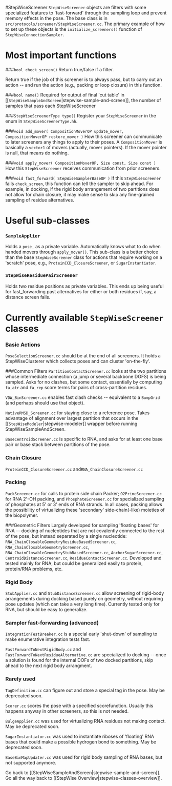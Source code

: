 #StepWiseScreener
`StepWiseScreener` objects are filters with some specialized features to 'fast-forward' through the sampling loop and prevent memory effects in the pose. The base class is in `src/protocols/screener/StepWiseScreener.cc`. The primary example of how to set up these objects is the `initialize_screeners()` function of `StepWiseConnectionSampler`.

# Most important functions 
###`bool check_screen()`
Return true/false if a filter.

Return true if the job of this screener is to always pass, but to carry out an action -- and run the action (e.g., packing or loop closure) in this function.

###`bool name()`
Required for output of final 'cut table' in [[`StepWiseSampleAndScreen`|stepwise-sample-and-screen]], the number of samples that pass each StepWiseScreener

###`StepWiseScreenerType type()`
Register your `StepWiseScreener` in the enum in `StepWiseScreenerType.hh`.

###`void add_mover( CompositionMoverOP update_mover, CompositionMoverOP restore_mover )`
How this screener can communicate to later screeners any things to apply to their poses.
A `CompositionMover` is basically a `vector1` of movers (actually, mover pointers). If the mover pointer is null, that means do nothing. 

###`void apply_mover( CompositionMoverOP, Size const, Size const )`
How this `StepWiseScreener` receives communication from prior screeners.

###`void fast_forward( StepWiseSamplerBaseOP )`
If this `StepWiseScreener` fails `check_screen`, this function can tell the sampler to skip ahead. For example, in docking, if the rigid body arrangement of two partitions does not allow for chain closure, it may make sense to skip any fine-grained sampling of residue alternatives.

# Useful sub-classes
### `SampleApplier`
Holds a `pose_` as a private variable. Automatically knows what to do when handed movers through `apply_mover()`. This sub-class is a better choice than the base `StepWiseScreener` class for actions that require working on a 'scratch' pose, e.g., `ProteinCCD_ClosureScreener`, or `SugarInstantiator`. 

### `StepWiseResiduePairScreener`
Holds two residue positions as private variables. This ends up being useful for fast_forwarding past alternatives for either or both residues if, say, a distance screen fails.

# Currently available `StepWiseScreener` classes
### Basic Actions
`PoseSelectionScreener.cc` should be at the end of all screeners. It holds a StepWiseClusterer which collects poses and can cluster 'on-the-fly'.

###Common Filters
`PartitionContactScreener.cc` looks at the two partitions whose intermediate connection (a jump or several backbone DOFS) is being sampled. Asks for no clashes, but some contact, essentially by computing `fa_atr` and `fa_rep` score terms for pairs of cross-partition residues.

`VDW_BinScreener.cc` enables fast clash checks -- equivalent to a `BumpGrid` (and perhaps should use that object).

`NativeRMSD_Screener.cc` for staying close to a reference pose. Takes advantage of alignment over largest partition that occurs in the [[`StepWiseModeler`|stepwise-modeler]] wrapper before running StepWiseSampleAndScreen.

`BaseCentroidScreener.cc` is specific to RNA, and asks for at least one base pair or base stack between partitions of the pose.

### Chain Closure
`ProteinCCD_ClosureScreener.cc` and`RNA_ChainClosureScreener.cc`

### Packing
`PackScreener.cc` for calls to protein side chain Packer; `O2PrimeScreener.cc` for RNA 2'-OH  packing, and `PhosphateScreener.cc` for specialized sampling of phosphates at 5' or 3' ends of RNA strands. In all cases, packing allows the possibility of virtualizing these 'secondary' side-chain(-like) moieties of the biopolymer.

###Geometric Filters
Largely developed for sampling 'floating bases' for RNA -- docking of nucleotides that are not covalently connected to the rest of the pose, but instead separated by a single nucleotide:  `RNA_ChainClosableGeometryResidueBasedScreener.cc`, `RNA_ChainClosableGeometryScreener.cc`, `RNA_ChainClosableGeometryStubBasedScreener.cc`, `AnchorSugarScreener.cc`, `CentroidDistanceScreener.cc`, `ResidueContactScreener.cc`. Developed and tested mainly for RNA, but could be generalized easily to protein, protein/RNA problems, etc.

### Rigid Body
`StubApplier.cc` and `StubDistanceScreener.cc` allow screening of rigid-body arrangements during docking based purely on geometry, without requiring pose updates (which can take a very long time). Currently tested only for RNA, but should be easy to generalize.

### Sampler fast-forwarding (advanced)
`IntegrationTestBreaker.cc` is a special early 'shut-down' of sampling to make enumerative integration tests fast.

`FastForwardToNextRigidBody.cc` and `FastForwardToNextResidueAlternative.cc`  are specialized to docking -- once a solution is found for the internal DOFs of two docked partitions, skip ahead to the next rigid body arrangment.

### Rarely used
`TagDefinition.cc` can figure out and store a special tag in the pose. May be deprecated soon.

`Scorer.cc` scores the pose with a specified scorefunction. Usually this happens anyway in other screeners, so this is not needed.

`BulgeApplier.cc` was used for virtualizing RNA residues not making contact.  May be deprecated soon.

`SugarInstantiator.cc` was used to instantiate riboses of 'floating' RNA bases that could make a possible hydrogen bond to something. May be deprecated soon.

`BaseBinMapUpdater.cc` was used for rigid body sampling of RNA bases, but not supported anymore.

Go back to [[StepWiseSampleAndScreen|stepwise-sample-and-screen]].
Go all the way back to [[StepWise Overview|stepwise-classes-overview]].